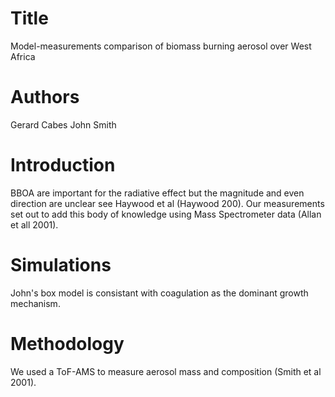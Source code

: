 # Title
Model-measurements comparison of biomass burning aerosol
over West Africa

# Authors
Gerard Cabes
John Smith

# Introduction
BBOA are important for the radiative effect
but the magnitude and even direction are unclear
see Haywood et al (Haywood 200).
Our measurements set out to add this
body of knowledge using Mass Spectrometer data
(Allan et all 2001).

# Simulations
John's box model is consistant with coagulation
as the dominant growth mechanism.

# Methodology
We used a ToF-AMS to measure aerosol mass and composition
(Smith et al 2001).